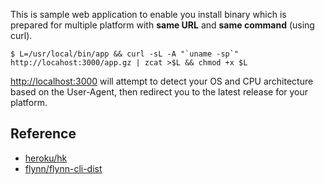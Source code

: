 This is sample web application to enable you install binary which is prepared for multiple platform with **same URL** and **same command** (using curl).

```
$ L=/usr/local/bin/app && curl -sL -A "`uname -sp`" http://locahost:3000/app.gz | zcat >$L && chmod +x $L
```

[http://localhost:3000]() will attempt to detect your OS and CPU architecture based on the User-Agent, then redirect you to the latest release for your platform.

## Reference

- [heroku/hk](https://github.com/heroku/hk)
- [flynn/flynn-cli-dist](https://github.com/flynn/flynn-cli-dist)
